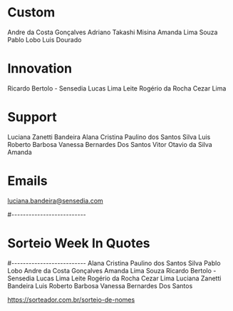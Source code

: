 # Custom
Andre da Costa Gonçalves
Adriano Takashi Misina
Amanda Lima Souza
Pablo Lobo
Luis Dourado 

# Innovation
Ricardo Bertolo - Sensedia
Lucas Lima Leite
Rogério da Rocha Cezar Lima


# Support
Luciana Zanetti Bandeira
Alana Cristina Paulino dos Santos Silva
Luis Roberto Barbosa
Vanessa Bernardes Dos Santos
Vitor Otavio da Silva
Amanda

# Emails

luciana.bandeira@sensedia.com



#--------------------------
# Sorteio Week In Quotes
#--------------------------
Alana Cristina Paulino dos Santos Silva
Pablo Lobo
Andre da Costa Gonçalves
Amanda Lima Souza
Ricardo Bertolo - Sensedia
Lucas Lima Leite
Rogério da Rocha Cezar Lima
Luciana Zanetti Bandeira
Luis Roberto Barbosa
Vanessa Bernardes Dos Santos

https://sorteador.com.br/sorteio-de-nomes






